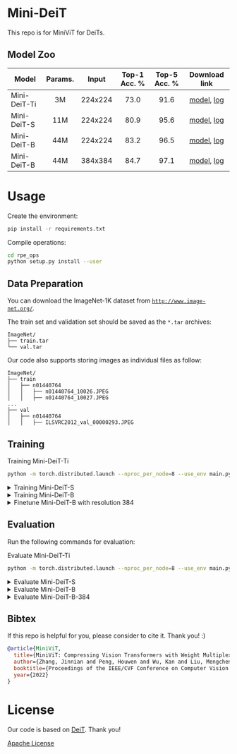 # Mini-DeiT

This repo is for MiniViT for DeiTs.

## Model Zoo
Model | Params. | Input | Top-1 Acc. % | Top-5 Acc. % | Download link
--- |:---:|:---:|:---:|:---:|:---:
Mini-DeiT-Ti | 3M | 224x224 | 73.0 | 91.6 | [model](https://github.com/DominickZhang/MiniViT-model-zoo/releases/download/v1.0.0/mini_deit_tiny_patch16_224.pth), [log](https://github.com/DominickZhang/MiniViT-model-zoo/releases/download/v1.0.0/log_mini_deit_tiny.txt)
Mini-DeiT-S | 11M | 224x224 | 80.9 | 95.6 | [model](https://github.com/DominickZhang/MiniViT-model-zoo/releases/download/v1.0.0/mini_deit_small_patch16_224.pth), [log](https://github.com/DominickZhang/MiniViT-model-zoo/releases/download/v1.0.0/log_mini_deit_small.txt)
Mini-DeiT-B | 44M | 224x224 | 83.2 | 96.5 | [model](https://github.com/DominickZhang/MiniViT-model-zoo/releases/download/v1.0.0/mini_deit_base_patch16_224.pth), [log](https://github.com/DominickZhang/MiniViT-model-zoo/releases/download/v1.0.0/log_mini_deit_base.txt)
Mini-DeiT-B| 44M | 384x384 | 84.7 | 97.1 | [model](https://github.com/DominickZhang/MiniViT-model-zoo/releases/download/v1.0.0/mini_deit_base_patch16_384.pth), [log](https://github.com/DominickZhang/MiniViT-model-zoo/releases/download/v1.0.0/log_mini_deit_base_384.txt)


# Usage

Create the environment:

```bash
pip install -r requirements.txt
```

Compile operations:
```bash
cd rpe_ops
python setup.py install --user
```

## Data Preparation

You can download the ImageNet-1K dataset from [`http://www.image-net.org/`](http://www.image-net.org/).

The train set and validation set should be saved as the `*.tar` archives:

```
ImageNet/
├── train.tar
└── val.tar
```

Our code also supports storing images as individual files as follow:
```
ImageNet/
├── train
│   ├── n01440764
│   │   ├── n01440764_10026.JPEG
│   │   ├── n01440764_10027.JPEG
...
├── val
│   ├── n01440764
│   │   ├── ILSVRC2012_val_00000293.JPEG
```

## Training

Training Mini-DeiT-Ti

```bash
python -m torch.distributed.launch --nproc_per_node=8 --use_env main.py --model mini_deit_tiny_patch16_224 --batch-size 128 --data-path ./ImageNet --output_dir ./outputs  --teacher-path <teacher-model-path> --distillation-type soft --distillation-alpha 1.0 --drop-path 0.0
```

<details>
<summary>Training Mini-DeiT-S</summary>
<pre><code>python -m torch.distributed.launch --nproc_per_node=8 --use_env main.py --model mini_deit_small_patch16_224 --batch-size 128 --data-path ./ImageNet --output_dir ./outputs  --teacher-path <teacher-model-path> --distillation-type soft --distillation-alpha 1.0 --drop-path 0.0
</code></pre>
</details>

<details>
<summary>Training Mini-DeiT-B</summary>
<pre><code>python -m torch.distributed.launch --nproc_per_node=8 --use_env main.py --model mini_deit_base_patch16_224 --batch-size 128 --data-path ./ImageNet --output_dir ./outputs  --teacher-path <teacher-model-path> --distillation-type soft --distillation-alpha 1.0
</code></pre>
</details>

<details>
<summary>Finetune Mini-DeiT-B with resolution 384</summary>
<pre><code>python -m torch.distributed.launch --nproc_per_node=8 --use_env main.py --model mini_deit_base_patch16_384 --batch-size 32 --data-path ./ImageNet --output_dir ./outputs --finetune checkpoints/mini_deit_base_patch16_224.pth --input-size 384 --lr 5e-6 --min-lr 5e-6 --weight-decay 1e-8 --epochs 30
</code></pre>
</details>

## Evaluation

Run the following commands for evaluation:

Evaluate Mini-DeiT-Ti
```bash
python -m torch.distributed.launch --nproc_per_node=8 --use_env main.py --model mini_deit_tiny_patch16_224 --batch-size 128 --data-path ./ImageNet --output_dir ./outputs  --resume ./release_checkpoints/mini_deit_tiny_patch16_224.pth --eval
```

<details>
<summary>Evaluate Mini-DeiT-S</summary>
<pre><code>python -m torch.distributed.launch --nproc_per_node=8 --use_env main.py --model mini_deit_small_patch16_224 --batch-size 128 --data-path ./ImageNet --output_dir ./outputs  --resume ./release_checkpoints/mini_deit_small_patch16_224.pth --eval
</code></pre>
</details>

<details>
<summary>Evaluate Mini-DeiT-B</summary>
<pre><code>python -m torch.distributed.launch --nproc_per_node=8 --use_env main.py --model mini_deit_base_patch16_224 --batch-size 128 --data-path ./ImageNet --output_dir ./outputs  --resume ./release_checkpoints/mini_deit_base_patch16_224.pth --eval
</code></pre>
</details>

<details>
<summary>Evaluate Mini-DeiT-B-384</summary>
<pre><code>python -m torch.distributed.launch --nproc_per_node=8 --use_env main.py --model mini_deit_base_patch16_384 --batch-size 32 --data-path ./ImageNet --output_dir ./outputs  --resume ./release_checkpoints/mini_deit_base_patch16_384.pth --input-size 384 --eval
</code></pre>
</details>

## Bibtex

If this repo is helpful for you, please consider to cite it. Thank you! :)
```bibtex
@article{MiniViT,
  title={MiniViT: Compressing Vision Transformers with Weight Multiplexing},
  author={Zhang, Jinnian and Peng, Houwen and Wu, Kan and Liu, Mengchen and Xiao, Bin and Fu, Jianlong and Yuan, Lu},
  booktitle={Proceedings of the IEEE/CVF Conference on Computer Vision and Pattern Recognition (CVPR)},
  year={2022}
}
```

# License
Our code is based on [DeiT](https://github.com/facebookresearch/deit). Thank you!

[Apache License](./LICENSE)
